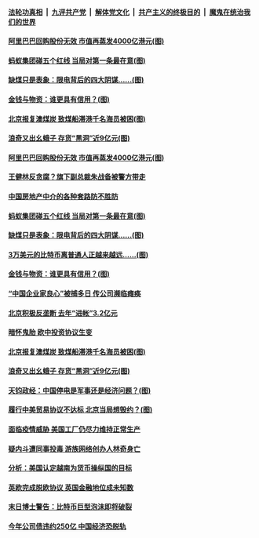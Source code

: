 ####  [法轮功真相](../../../../basic/blob/master/README.md?t=12290002) &nbsp;|&nbsp; [九评共产党](../../../../9ping.md/blob/master/README.md?t=12290002) &nbsp;|&nbsp; [解体党文化](../../../../jtdwh.md/blob/master/README.md?t=12290002)  &nbsp;|&nbsp; [共产主义的终极目的](../../../../gczydzjmd.md/blob/master/README.md?t=12290002) &nbsp;|&nbsp; [魔鬼在统治我们的世界](../../../../mgztzwmdsj.md/blob/master/README.md?t=12290002) 

#### [阿里巴巴回购股份无效 市值再蒸发4000亿港元(图)](../pages/p5/957323.md?t=12290002) 

#### [蚂蚁集团碰五个红线 当局对第一条最在意(图)](../pages/p5/957308.md?t=12290002) 

#### [缺煤只是表象：限电背后的四大阴谋……(图)](../pages/p5/957259.md?t=12290002) 

#### [金钱与物资：谁更具有信用？(图)](../pages/p5/957249.md?t=12290002) 

#### [北京报复澳煤炭 致煤船滞港千名海员被困(图)](../pages/p5/957224.md?t=12290002) 

#### [浪奇又出幺蛾子 存货“黑洞”近9亿元(图)](../pages/p5/957219.md?t=12290002) 

#### [阿里巴巴回购股份无效 市值再蒸发4000亿港元(图)](../pages/p5/957323.md?t=12290002) 

#### [王健林反贪腐？旗下副总裁朱战备被警方带走](../pages/p5/957320.md?t=12290002) 

#### [中国房地产中介的各种套路防不胜防](../pages/p5/957316.md?t=12290002) 

#### [蚂蚁集团碰五个红线 当局对第一条最在意(图)](../pages/p5/957308.md?t=12290002) 

#### [缺煤只是表象：限电背后的四大阴谋……(图)](../pages/p5/957259.md?t=12290002) 

#### [3万美元的比特币离普通人正越来越远……(图)](../pages/p5/957244.md?t=12290002) 

#### [金钱与物资：谁更具有信用？(图)](../pages/p5/957249.md?t=12290002) 

#### [“中国企业家良心”被捕多日 传公司濒临瘫痪](../pages/p5/957228.md?t=12290002) 

#### [北京积极反垄断 去年“进帐”3.2亿元](../pages/p5/957226.md?t=12290002) 

#### [暗怀鬼胎 欧中投资协议生变](../pages/p5/957225.md?t=12290002) 

#### [北京报复澳煤炭 致煤船滞港千名海员被困(图)](../pages/p5/957224.md?t=12290002) 

#### [浪奇又出幺蛾子 存货“黑洞”近9亿元(图)](../pages/p5/957219.md?t=12290002) 

#### [天钧政经：中国停电是军事还是经济问题？(图)](../pages/p5/957165.md?t=12290002) 

#### [履行中美贸易协议不达标 北京当局想毁约？(图)](../pages/p5/957135.md?t=12290002) 

#### [面临疫情威胁 美国工厂仍尽力维持正常生产](../pages/p5/957128.md?t=12290002) 

#### [疑内斗遭同事投毒 游族网络创办人林奇身亡](../pages/p5/957126.md?t=12290002) 

#### [分析：美国认定越南为货币操纵国的目标](../pages/p5/957125.md?t=12290002) 

#### [英欧完成脱欧协议 英国金融地位成未知数](../pages/p5/957124.md?t=12290002) 

#### [末日博士警告：比特币巨型泡沫即将破裂](../pages/p5/957119.md?t=12290002) 

#### [今年公司债违约250亿 中国经济恐脱轨](../pages/p5/957117.md?t=12290002) 

